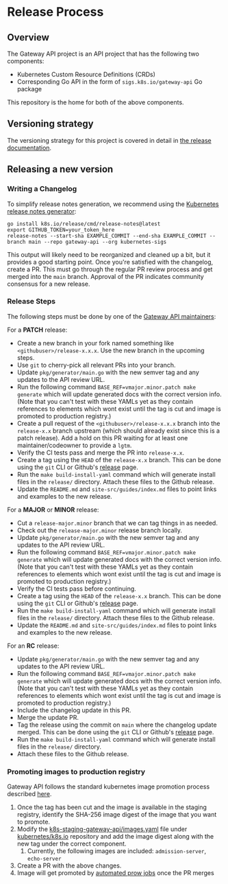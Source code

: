 # Release Process

## Overview

The Gateway API project is an API project that has the following two components:
- Kubernetes Custom Resource Definitions (CRDs)
- Corresponding Go API in the form of `sigs.k8s.io/gateway-api` Go package

This repository is the home for both of the above components.

## Versioning strategy
The versioning strategy for this project is covered in detail in [the release
documentation].

[the release documentation]: https://gateway-api.sigs.k8s.io/concepts/versioning/

## Releasing a new version

### Writing a Changelog

To simplify release notes generation, we recommend using the [Kubernetes release
notes generator](https://github.com/kubernetes/release/blob/master/cmd/release-notes):

```
go install k8s.io/release/cmd/release-notes@latest
export GITHUB_TOKEN=your_token_here
release-notes --start-sha EXAMPLE_COMMIT --end-sha EXAMPLE_COMMIT --branch main --repo gateway-api --org kubernetes-sigs
```

This output will likely need to be reorganized and cleaned up a bit, but it
provides a good starting point. Once you're satisfied with the changelog, create
a PR. This must go through the regular PR review process and get merged into the
`main` branch. Approval of the PR indicates community consensus for a new
release.

### Release Steps

The following steps must be done by one of the [Gateway API maintainers][gateway-api-team]:

For a **PATCH** release:
- Create a new branch in your fork named something like `<githubuser>/release-x.x.x`. Use the new branch
  in the upcoming steps.
- Use `git` to cherry-pick all relevant PRs into your branch.
- Update `pkg/generator/main.go` with the new semver tag and any updates to the API review URL.
- Run the following command `BASE_REF=vmajor.minor.patch make generate` which
  will update generated docs with the correct version info. (Note that you can't
  test with these YAMLs yet as they contain references to elements which wont
  exist until the tag is cut and image is promoted to production registry.)
- Create a pull request of the `<githubuser>/release-x.x.x` branch into the `release-x.x` branch upstream
  (which should already exist since this is a patch release). Add a hold on this PR waiting for at least
  one maintainer/codeowner to provide a `lgtm`.
- Verify the CI tests pass and merge the PR into `release-x.x`.
- Create a tag using the `HEAD` of the `release-x.x` branch. This can be done using the `git` CLI or
  Github's [release][release] page.
- Run the `make build-install-yaml` command which will generate install files in the `release/` directory.
  Attach these files to the Github release.
- Update the `README.md` and `site-src/guides/index.md` files to point links and examples to the new release.

For a **MAJOR** or **MINOR** release:
- Cut a `release-major.minor` branch that we can tag things in as needed.
- Check out the `release-major.minor` release branch locally.
- Update `pkg/generator/main.go` with the new semver tag and any updates to the API review URL.
- Run the following command `BASE_REF=vmajor.minor.patch make generate` which
  will update generated docs with the correct version info. (Note that you can't
  test with these YAMLs yet as they contain references to elements which wont
  exist until the tag is cut and image is promoted to production registry.)
- Verify the CI tests pass before continuing.
- Create a tag using the `HEAD` of the `release-x.x` branch. This can be done using the `git` CLI or
  Github's [release][release] page.
- Run the `make build-install-yaml` command which will generate install files in the `release/` directory.
  Attach these files to the Github release.
- Update the `README.md` and `site-src/guides/index.md` files to point links and examples to the new release.

For an **RC** release:
- Update `pkg/generator/main.go` with the new semver tag and any updates to the API review URL.
- Run the following command `BASE_REF=vmajor.minor.patch make generate` which
  will update generated docs with the correct version info. (Note that you can't
  test with these YAMLs yet as they contain references to elements which wont
  exist until the tag is cut and image is promoted to production registry.)
- Include the changelog update in this PR.
- Merge the update PR.
- Tag the release using the commit on `main` where the changelog update merged.
  This can  be done using the `git` CLI or Github's [release][release]
  page.
- Run the `make build-install-yaml` command which will generate
  install files in the `release/` directory.
- Attach these files to the Github release.

### Promoting images to production registry
Gateway API follows the standard kubernetes image promotion process described [here][kubernetes-image-promotion].

1. Once the tag has been cut and the image is available in the staging registry,
   identify the SHA-256 image digest of the image that you want to promote.
2. Modify the
   [k8s-staging-gateway-api/images.yaml](https://github.com/kubernetes/k8s.io/blob/main/registry.k8s.io/images/k8s-staging-gateway-api/images.yaml)
   file under [kubernetes/k8s.io](https://github.com/kubernetes/k8s.io)
   repository and add the image digest along with the new tag under the correct
   component.
   1. Currently, the following images are included: `admission-server`, `echo-server`
3. Create a PR with the above changes.
4. Image will get promoted by [automated prow jobs][kubernetes-image-promotion]
   once the PR merges

[release]: https://github.com/kubernetes-sigs/gateway-api/releases
[gateway-api-team]: https://github.com/kubernetes/org/blob/main/config/kubernetes-sigs/sig-network/teams.yaml
[kubernetes-image-promotion]: https://github.com/kubernetes/k8s.io/tree/main/registry.k8s.io#image-promoter
